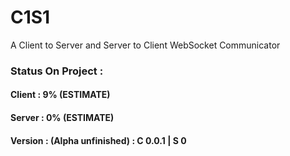 # C1S1
A Client to Server and Server to Client WebSocket Communicator

### Status On Project : 
#### Client : 9% (ESTIMATE)
#### Server : 0% (ESTIMATE)
#### Version : (Alpha unfinished) : C 0.0.1 | S 0
